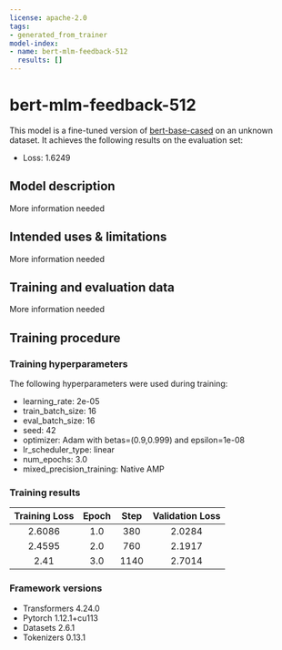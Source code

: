 ```yaml
---
license: apache-2.0
tags:
- generated_from_trainer
model-index:
- name: bert-mlm-feedback-512
  results: []
---
```


<!-- This model card has been generated automatically according to the information the Trainer had access to. You
should probably proofread and complete it, then remove this comment. -->

# bert-mlm-feedback-512

This model is a fine-tuned version of [bert-base-cased](https://huggingface.co/bert-base-cased) on an unknown dataset.
It achieves the following results on the evaluation set:
- Loss: 1.6249

## Model description

More information needed

## Intended uses & limitations

More information needed

## Training and evaluation data

More information needed

## Training procedure

### Training hyperparameters

The following hyperparameters were used during training:
- learning_rate: 2e-05
- train_batch_size: 16
- eval_batch_size: 16
- seed: 42
- optimizer: Adam with betas=(0.9,0.999) and epsilon=1e-08
- lr_scheduler_type: linear
- num_epochs: 3.0
- mixed_precision_training: Native AMP

### Training results

| Training Loss | Epoch | Step | Validation Loss |
|:-------------:|:-----:|:----:|:---------------:|
| 2.6086        | 1.0   | 380  | 2.0284          |
| 2.4595        | 2.0   | 760  | 2.1917          |
| 2.41          | 3.0   | 1140 | 2.7014          |


### Framework versions

- Transformers 4.24.0
- Pytorch 1.12.1+cu113
- Datasets 2.6.1
- Tokenizers 0.13.1
